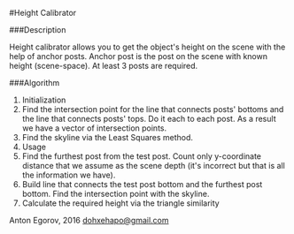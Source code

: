 #Height Calibrator

###Description

Height calibrator allows you to get the object's height on the scene with the help of anchor posts.
Anchor post is the post on the scene with known height (scene-space). At least 3 posts are required.

###Algorithm

1. Initialization
  1. Find the intersection point for the line that connects posts' bottoms and the line that connects posts' tops. Do it each to each post. As a result we have a vector of intersection points.
  2. Find the skyline via the Least Squares method.
2. Usage
  1. Find the furthest post from the test post. Count only y-coordinate distance that we assume as the scene depth (it's incorrect but that is all the information we have).
  2. Build line that connects the test post bottom and the furthest post bottom. Find the intersection point with the skyline.
  3. Calculate the required height via the triangle similarity


Anton Egorov, 2016
dohxehapo@gmail.com
